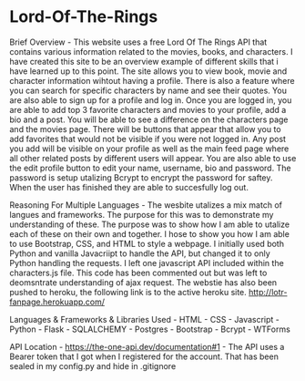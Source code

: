 # Lord-Of-The-Rings
Brief Overview - This website uses a free Lord Of The Rings API that contains various information related to the movies, books, and characters. I have created this site to be an overview example of different skills that i have learned up to this point. The site allows you to view book, movie and character information wihtout having a profile. There is also a feature where you can search for specific characters by name and see their quotes. You are also able to sign up for a profile and log in. Once you are logged in, you are able to add top 3 favorite characters and movies to your profile, add a bio and a post. You will be able to see a difference on the characters page and the movies page. There will be buttons that appear that allow you to add favorites that would not be visible if you were not logged in. Any post you add will be visible on your profile as well as the main feed page where all other related posts by different users will appear. You are also able to use the edit profile button to edit your name, username, bio and password. The password is setup utalizing Bcrypt to encrypt the password for saftey. When the user has finished they are able to succesfully log out.

Reasoning For Multiple Languages - The wesbite utalizes a mix match of langues and frameworks. The purpose for this was to demonstrate my understanding of these. The purpose was to show how I am able to utalize each of these on their own and together. I hose to show you how I am able to use Bootstrap, CSS, and HTML to style a webpage. I initially used both Python and vanilla Javacriipt to handle the API, but changed it to only Python handling the requests. I left one javascript API included within the characters.js file. This code has been commented out but was left to deomsntrate understanding of ajax request. The webstie has also been pushed to heroku, the following link is to the active heroku site. http://lotr-fanpage.herokuapp.com/

Languages & Frameworks & Libraries Used - HTML - CSS - Javascript - Python - Flask - SQLALCHEMY - Postgres - Bootstrap - Bcrypt - WTForms

API Location - https://the-one-api.dev/documentation#1 - The API uses a Bearer token that I got when I registered for the account. That has been sealed in my config.py and hide in .gitignore
